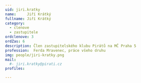 ```yaml
---
uid: jiri.kratky
name:     Jiří Krátký
fullname: Jiří Krátký
category:
  - clenove
  - zastupitele  
ordclenove: 3
ordZas: 6
description: Člen zastupitelského klubu Pirátů na MČ Praha 5
profession:  Ferda Mravenec, práce všeho druhu
img: people/jiri-kratky.png
mail:
  #- jiri.kratky@pirati.cz
profiles:

---
```

